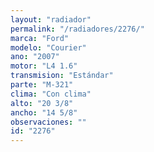 ```yaml
---
layout: "radiador"
permalink: "/radiadores/2276/"
marca: "Ford"
modelo: "Courier"
ano: "2007"
motor: "L4 1.6"
transmision: "Estándar"
parte: "M-321"
clima: "Con clima"
alto: "20 3/8"
ancho: "14 5/8"
observaciones: ""
id: "2276"
---
```



